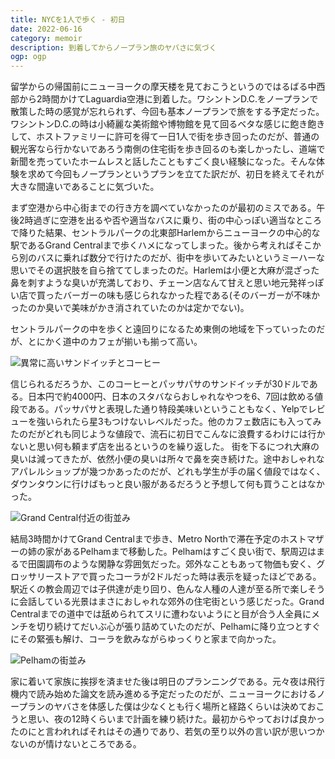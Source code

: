 ```yaml
---
title: NYCを1人で歩く - 初日
date: 2022-06-16
category: memoir
description: 到着してからノープラン旅のヤバさに気づく
ogp: ogp
---
```


留学からの帰国前にニューヨークの摩天楼を見ておこうというのではるばる中西部から2時間かけてLaguardia空港に到着した。ワシントンD.C.をノープランで散策した時の感覚が忘れられず、今回も基本ノープランで旅をする予定だった。ワシントンD.C.の時は小綺麗な美術館や博物館を見て回るベタな感じに飽き飽きして、ホストファミリーに許可を得て一日1人で街を歩き回ったのだが、普通の観光客なら行かないであろう南側の住宅街を歩き回るのも楽しかったし、道端で新聞を売っていたホームレスと話したこともすごく良い経験になった。そんな体験を求めて今回もノープランというプランを立てた訳だが、初日を終えてそれが大きな間違いであることに気づいた。

まず空港から中心街までの行き方を調べていなかったのが最初のミスである。午後2時過ぎに空港を出るや否や適当なバスに乗り、街の中心っぽい適当なところで降りた結果、セントラルパークの北東部Harlemからニューヨークの中心的な駅であるGrand Centralまで歩くハメになってしまった。後から考えればそこから別のバスに乗れば数分で行けたのだが、街中を歩いてみたいというミーハーな思いでその選択肢を自ら捨ててしまったのだ。Harlemは小便と大麻が混ざった鼻を刺すような臭いが充満しており、チェーン店なんて甘えと思い地元発祥っぽい店で買ったバーガーの味も感じられなかった程である(そのバーガーが不味かったのか臭いで美味がかき消されていたのかは定かでない)。

セントラルパークの中を歩くと遠回りになるため東側の地域を下っていったのだが、とにかく道中のカフェが揃いも揃って高い。

![異常に高いサンドイッチとコーヒー](https://assets.st-note.com/img/1655355974851-uFt6ZVQTxI.jpg?width=800)

信じられるだろうか、このコーヒーとパッサパサのサンドイッチが30ドルである。日本円で約4000円、日本のスタバならおしゃれなやつを6、7回は飲める値段である。パッサパサと表現した通り特段美味いということもなく、Yelpでレビューを強いられたら星3もつけないレベルだった。他のカフェ数店にも入ってみたのだがどれも同じような値段で、流石に初日でこんなに浪費するわけには行かないと思い何も頼まず店を出るというのを繰り返した。
街を下るにつれ大麻の臭いは減ってきたが、依然小便の臭いは所々で鼻を突き続けた。途中おしゃれなアパレルショップが幾つかあったのだが、どれも学生が手の届く値段ではなく、ダウンタウンに行けばもっと良い服があるだろうと予想して何も買うことはなかった。

![Grand Central付近の街並み](https://assets.st-note.com/img/1655356063114-gBNpkgXE8C.jpg?width=800)

結局3時間かけてGrand Centralまで歩き、Metro Northで滞在予定のホストマザーの姉の家があるPelhamまで移動した。Pelhamはすごく良い街で、駅周辺はまるで田園調布のような閑静な雰囲気だった。郊外なこともあって物価も安く、グロッサリーストアで買ったコーラが2ドルだった時は表示を疑ったほどである。駅近くの教会周辺では子供達が走り回り、色んな人種の人達が至る所で楽しそうに会話している光景はまさにおしゃれな郊外の住宅街という感じだった。Grand Centralまでの道中では舐められてスリに遭わないようにと目が合う人全員にメンチを切り続けてだいぶ心が張り詰めていたのだが、Pelhamに降り立つとすぐにその緊張も解け、コーラを飲みながらゆっくりと家まで向かった。

![Pelhamの街並み](https://assets.st-note.com/img/1655356139508-pYm8L1ZCLb.jpg?width=800)

家に着いて家族に挨拶を済ませた後は明日のプランニングである。元々夜は飛行機内で読み始めた論文を読み進める予定だったのだが、ニューヨークにおけるノープランのヤバさを体感した僕は少なくとも行く場所と経路くらいは決めておこうと思い、夜の12時くらいまで計画を練り続けた。最初からやっておけば良かったのにと言われればそれはその通りであり、若気の至り以外の言い訳が思いつかないのが情けないところである。
